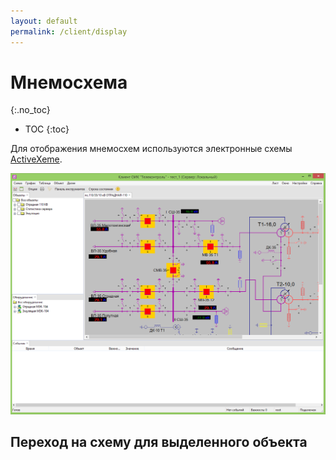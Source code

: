 ```yaml
---
layout: default
permalink: /client/display
---
```


# Мнемосхема
{:.no_toc}

* TOC
{:toc}

Для отображения мнемосхем используются электронные схемы [ActiveXeme](http://swman.ru/content/blogcategory/21/49/).

![](img/display.png)

## [](#goto-object)Переход на схему для выделенного объекта
